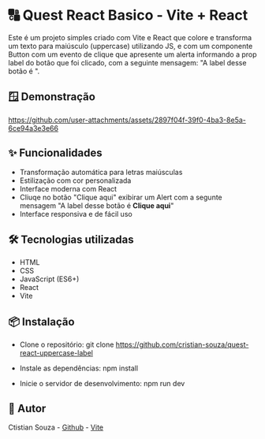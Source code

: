 # 🔠 Quest React Basico - Vite + React
Este é um projeto simples criado com Vite e React que colore e transforma um texto para maiúsculo (uppercase) utilizando JS, e com um componente Button com um evento de clique que
apresente um alerta informando a prop label do botão que foi clicado, com a seguinte mensagem: "A label desse botão é <insira a label aqui via JS>".

## 🪟 Demonstração

https://github.com/user-attachments/assets/2897f04f-39f0-4ba3-8e5a-6ce94a3e3e66

## ✨ Funcionalidades

- Transformação automática para letras maiúsculas
- Estilização com cor personalizada
- Interface moderna com React
- Cliuqe no botão "Clique aqui" exibirar um Alert com a segunte mensagem "A label desse botão é **Clique aqui**"
- Interface responsiva e de fácil uso

## 🛠️ Tecnologias utilizadas

- HTML
- CSS
- JavaScript (ES6+)
- React
- Vite

## 📦 Instalação
- Clone o repositório:
git clone https://github.com/cristian-souza/quest-react-uppercase-label

- Instale as dependências:
npm install

- Inicie o servidor de desenvolvimento:
npm run dev


## 👤 Autor

Ctistian Souza - [Github](https://github.com/cristian-souza/quest-react-uppercase-label)
               - [Vite](quest-react-uppercase-label.vercel.app)
